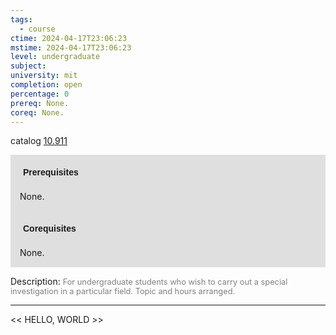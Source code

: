 ```yaml
---
tags:
  - course
ctime: 2024-04-17T23:06:23
mstime: 2024-04-17T23:06:23
level: undergraduate
subject: 
university: mit
completion: open
percentage: 0
prereq: None.
coreq: None.
---
```


catalog [10.911](http://student.mit.edu/catalog/m10b.html#10.911)

<span style="display: block; padding: 15px; background-color: rgb(100, 100, 100, 0.2);"><font id="m_prereq432_0" style="display: block; font-family: Arial, sans-serif; font-weight: bold; padding: 5px">Prerequisites</font><br><span id="prereq432_0">None.</span></span>
<span style="display: block; padding: 15px; background-color: rgb(100, 100, 100, 0.2);"><font id="m_coreq432_0" style="display: block; font-family: Arial, sans-serif; font-weight: bold; padding: 5px">Corequisites</font><br><span id="coreq432_0">None.</span></span>

<font style="">Description:</font>
<font style="color: grey; font-size: 0.8rem;">For undergraduate students who wish to carry out a special investigation in a particular field. Topic and hours arranged.</font>



---

<< HELLO, WORLD >>
